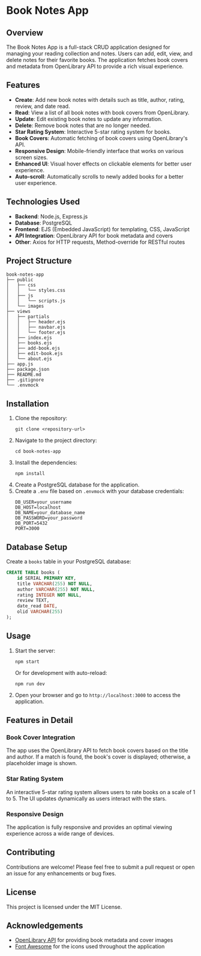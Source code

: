 # Book Notes App

## Overview
The Book Notes App is a full-stack CRUD application designed for managing your reading collection and notes. Users can add, edit, view, and delete notes for their favorite books. The application fetches book covers and metadata from OpenLibrary API to provide a rich visual experience.

## Features
- **Create**: Add new book notes with details such as title, author, rating, review, and date read.
- **Read**: View a list of all book notes with book covers from OpenLibrary.
- **Update**: Edit existing book notes to update any information.
- **Delete**: Remove book notes that are no longer needed.
- **Star Rating System**: Interactive 5-star rating system for books.
- **Book Covers**: Automatic fetching of book covers using OpenLibrary's API.
- **Responsive Design**: Mobile-friendly interface that works on various screen sizes.
- **Enhanced UI**: Visual hover effects on clickable elements for better user experience.
- **Auto-scroll**: Automatically scrolls to newly added books for a better user experience.

## Technologies Used
- **Backend**: Node.js, Express.js
- **Database**: PostgreSQL
- **Frontend**: EJS (Embedded JavaScript) for templating, CSS, JavaScript
- **API Integration**: OpenLibrary API for book metadata and covers
- **Other**: Axios for HTTP requests, Method-override for RESTful routes

## Project Structure
```
book-notes-app
├── public
│   ├── css
│   │   └── styles.css
│   ├── js
│   │   └── scripts.js
│   └── images
├── views
│   ├── partials
│   │   ├── header.ejs
│   │   ├── navbar.ejs
│   │   └── footer.ejs
│   ├── index.ejs
│   ├── books.ejs
│   ├── add-book.ejs
│   ├── edit-book.ejs
│   └── about.ejs
├── app.js
├── package.json
├── README.md
├── .gitignore
└── .envmock
```

## Installation
1. Clone the repository:
   ```
   git clone <repository-url>
   ```
2. Navigate to the project directory:
   ```
   cd book-notes-app
   ```
3. Install the dependencies:
   ```
   npm install
   ```
4. Create a PostgreSQL database for the application.
5. Create a `.env` file based on `.envmock` with your database credentials:
   ```
   DB_USER=your_username
   DB_HOST=localhost
   DB_NAME=your_database_name
   DB_PASSWORD=your_password
   DB_PORT=5432
   PORT=3000
   ```

## Database Setup
Create a `books` table in your PostgreSQL database:
```sql
CREATE TABLE books (
    id SERIAL PRIMARY KEY,
    title VARCHAR(255) NOT NULL,
    author VARCHAR(255) NOT NULL,
    rating INTEGER NOT NULL,
    review TEXT,
    date_read DATE,
    olid VARCHAR(255)
);
```

## Usage
1. Start the server:
   ```
   npm start
   ```
   Or for development with auto-reload:
   ```
   npm run dev
   ```
2. Open your browser and go to `http://localhost:3000` to access the application.

## Features in Detail

### Book Cover Integration
The app uses the OpenLibrary API to fetch book covers based on the title and author. If a match is found, the book's cover is displayed; otherwise, a placeholder image is shown.

### Star Rating System
An interactive 5-star rating system allows users to rate books on a scale of 1 to 5. The UI updates dynamically as users interact with the stars.

### Responsive Design
The application is fully responsive and provides an optimal viewing experience across a wide range of devices.

## Contributing
Contributions are welcome! Please feel free to submit a pull request or open an issue for any enhancements or bug fixes.

## License
This project is licensed under the MIT License.

## Acknowledgements
- [OpenLibrary API](https://openlibrary.org/developers/api) for providing book metadata and cover images
- [Font Awesome](https://fontawesome.com/) for the icons used throughout the application